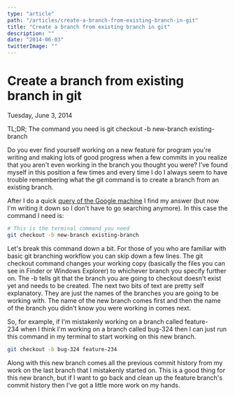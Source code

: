 ```yaml
---
type: "article"
path: "/articles/create-a-branch-from-existing-branch-in-git"
title: "Create a branch from existing branch in git"
description: ""
date: "2014-06-03"
twitterImage: ""
---
```


# Create a branch from existing branch in git

Tuesday, June 3, 2014

TL;DR; The command you need is git checkout -b new-branch existing-branch

Do you ever find yourself working on a new feature for program you're writing and making lots of good progress when a few commits in you realize that you aren't even working in the branch you thought you were? I've found myself in this position a few times and every time I do I always seem to have trouble remembering what the git command is to create a branch from an existing branch.

After I do a quick [query of the Google machine](https://www.google.com/search?q=create+a+branch+from+existing+branch+in+git) I find my answer (but now I'm writing it down so I don't have to go searching anymore). In this case the command I need is:

```bash
# This is the terminal command you need
git checkout -b new-branch existing-branch
```

Let's break this command down a bit. For those of you who are familiar with basic git branching workflow you can skip down a few lines. The git checkout command changes your working copy (basically the files you can see in Finder or Windows Explorer) to whichever branch you specify further on. The -b tells git that the branch you are going to checkout doesn't exist yet and needs to be created. The next two bits of text are pretty self explanatory. They are just the names of the branches you are going to be working with. The name of the new branch comes first and then the name of the branch you didn't know you were working in comes next.

So, for example, if I'm mistakenly working on a branch called feature-234 when I think I'm working on a branch called bug-324 then I can just run this command in my terminal to start working on this new branch.

```bash
git checkout -b bug-324 feature-234
```

Along with this new branch comes all the previous commit history from my work on the last branch that I mistakenly started on. This is a good thing for this new branch, but if I want to go back and clean up the feature branch's commit history then I've got a little more work on my hands.
